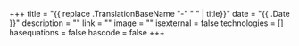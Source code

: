 +++
title = "{{ replace .TranslationBaseName "-" " " | title}}"
date = "{{ .Date }}"
description = ""
link = ""
image = ""
isexternal = false
technologies = []
hasequations = false
hascode = false
+++

